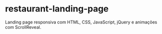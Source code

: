# restaurant-landing-page
Landing page responsiva com HTML, CSS, JavaScript, jQuery e animações com ScrollReveal.
